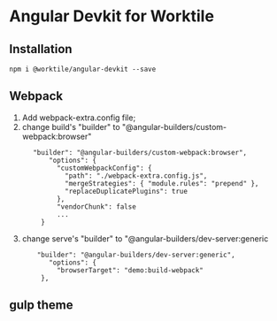 # Angular Devkit for Worktile

## Installation
```
npm i @worktile/angular-devkit --save
```

## Webpack

1. Add webpack-extra.config file;
2. change build's "builder" to "@angular-builders/custom-webpack:browser"
```
      "builder": "@angular-builders/custom-webpack:browser",
          "options": {
            "customWebpackConfig": {
              "path": "./webpack-extra.config.js",
              "mergeStrategies": { "module.rules": "prepend" },
              "replaceDuplicatePlugins": true
            },
            "vendorChunk": false
            ...
        }
```
3. change serve's "builder" to "@angular-builders/dev-server:generic
```
       "builder": "@angular-builders/dev-server:generic",
          "options": {
            "browserTarget": "demo:build-webpack"
        },
```

## gulp theme
